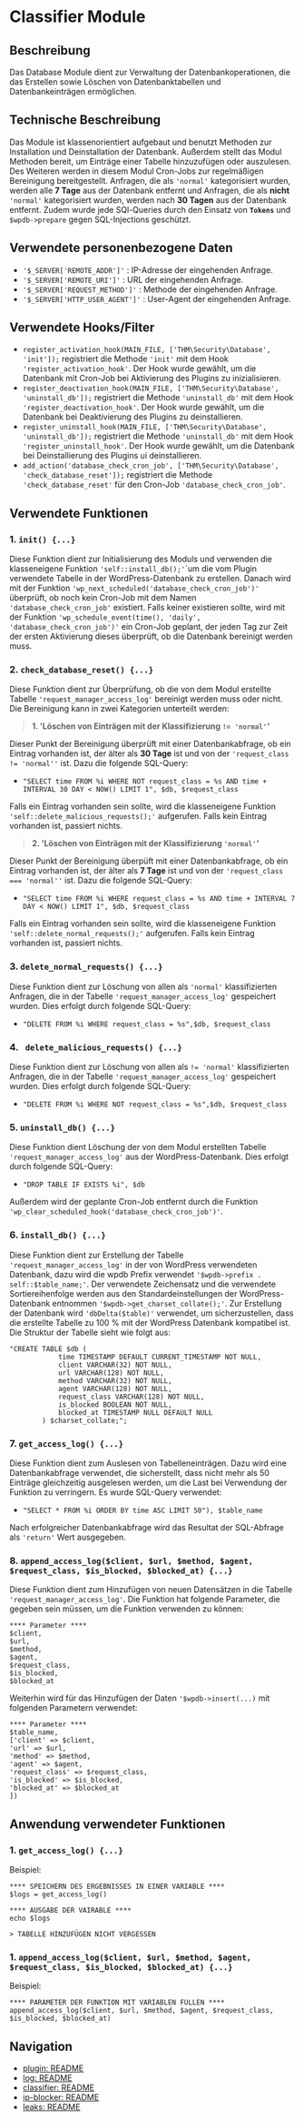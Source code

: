 # Classifier Module

## Beschreibung

Das Database Module dient zur Verwaltung der Datenbankoperationen, die das Erstellen sowie Löschen von Datenbanktabellen und Datenbankeinträgen ermöglichen.
## Technische Beschreibung

Das Module ist klassenorientiert aufgebaut und benutzt Methoden zur Installation und Deinstallation der Datenbank. Außerdem stellt das Modul Methoden bereit, um Einträge einer Tabelle hinzuzufügen oder auszulesen. Des Weiteren werden in diesem Modul Cron-Jobs zur regelmäßigen Bereinigung bereitgestellt. Anfragen, die als `'normal'` kategorisiert wurden, werden alle **7 Tage** aus der Datenbank entfernt und Anfragen, die als **nicht** `'normal'` kategorisiert wurden, werden nach **30 Tagen** aus der Datenbank entfernt. Zudem wurde jede SQl-Queries durch den Einsatz von **`Tokens`** und `$wpdb->prepare` gegen SQL-Injections geschützt.

## Verwendete personenbezogene Daten

- `'$_SERVER['REMOTE_ADDR']'` : IP-Adresse der eingehenden Anfrage.
- `'$_SERVER['REMOTE_URI']'` : URL der eingehenden Anfrage.
- `'$_SERVER['REQUEST_METHOD']'` : Methode der eingehenden Anfrage.
- `'$_SERVER['HTTP_USER_AGENT']'` : User-Agent der eingehenden Anfrage.

## Verwendete Hooks/Filter

- `register_activation_hook(MAIN_FILE, ['THM\Security\Database', 'init']);` registriert die Methode `'init'` mit dem Hook `'register_activation_hook'`. Der Hook wurde gewählt, um die Datenbank mit Cron-Job bei Aktivierung des Plugins zu inizialisieren.
- `register_deactivation_hook(MAIN_FILE, ['THM\Security\Database', 'uninstall_db']);` registriert die Methode `'uninstall_db'` mit dem Hook `'register_deactivation_hook'`. Der Hook wurde gewählt, um die Datenbank bei Deaktivierung des Plugins zu deinstallieren.
- `register_uninstall_hook(MAIN_FILE, ['THM\Security\Database', 'uninstall_db']);` registriert die Methode `'uninstall_db'` mit dem Hook `'register_uninstall_hook'`. Der Hook wurde gewählt, um die Datenbank bei Deinstallierung des Plugins ui deinstallieren.
- `add_action('database_check_cron_job', ['THM\Security\Database', 'check_database_reset']);` registriert die Methode `'check_database_reset'` für den Cron-Job  `'database_check_cron_job'`.

## Verwendete Funktionen

### 1. `init() {...}`

Diese Funktion dient zur Initialisierung des Moduls und verwenden die klasseneigene Funktion `'self::install_db();'`´um die vom Plugin verwendete Tabelle in der WordPress-Datenbank zu erstellen. Danach wird mit der Funktion `'wp_next_scheduled('database_check_cron_job')'` überprüft, ob noch kein Cron-Job mit dem Namen `'database_check_cron_job'` existiert. Falls keiner existieren sollte, wird mit der Funktion `'wp_schedule_event(time(), 'daily', 'database_check_cron_job')'` ein Cron-Job geplant, der jeden Tag zur Zeit der ersten Aktivierung dieses überprüft, ob die Datenbank bereinigt werden muss.

### 2. `check_database_reset() {...}`

Diese Funktion dient zur Überprüfung, ob die von dem Modul erstellte Tabelle `'request_manager_access_log'` bereinigt werden muss oder nicht. Die Bereinigung kann in zwei Kategorien unterteilt werden:

>  **1. 'Löschen von Einträgen mit der Klassifizierung `!= 'normal'`'**

Dieser Punkt der Bereinigung überprüft mit einer Datenbankabfrage, ob ein Eintrag vorhanden ist, der älter als **30 Tage** ist und von der `'request_class != 'normal''` ist. Dazu die folgende SQL-Query:

- `"SELECT time FROM %i WHERE NOT request_class = %s AND time + INTERVAL 30 DAY < NOW() LIMIT 1", $db, $request_class`

Falls ein Eintrag vorhanden sein sollte, wird die klasseneigene Funktion `'self::delete_malicious_requests();'` aufgerufen. Falls kein Eintrag vorhanden ist, passiert nichts.

>  **2. 'Löschen von Einträgen mit der Klassifizierung `'normal'`'**

Dieser Punkt der Bereinigung überpüft mit einer Datenbankabfrage, ob ein Eintrag vorhanden ist, der älter als **7 Tage** ist und von der `'request_class === 'normal''` ist. Dazu die folgende SQL-Query:

- `"SELECT time FROM %i WHERE request_class = %s AND time + INTERVAL 7 DAY < NOW() LIMIT 1", $db, $request_class`

Falls ein Eintrag vorhanden sein sollte, wird die klasseneigene Funktion `'self::delete_normal_requests();'` aufgerufen. Falls kein Eintrag vorhanden ist, passiert nichts.

### 3. `delete_normal_requests() {...}`

Diese Funktion dient zur Löschung von allen als `'normal'` klassifizierten Anfragen, die in der Tabelle `'request_manager_access_log'` gespeichert wurden. Dies erfolgt durch folgende SQL-Query:

- `"DELETE FROM %i WHERE request_class = %s",$db, $request_class `

### 4. ` delete_malicious_requests() {...}`

Diese Funktion dient zur Löschung von allen als `!= 'normal'` klassifizierten Anfragen, die in der Tabelle `'request_manager_access_log'` gespeichert wurden. Dies erfolgt durch folgende SQL-Query:

- `"DELETE FROM %i WHERE NOT request_class = %s",$db, $request_class`

### 5. `uninstall_db() {...}`

Diese Funktion dient Löschung der von dem Modul erstellten Tabelle `'request_manager_access_log'` aus der WordPress-Datenbank. Dies erfolgt durch folgende SQL-Query:

- `"DROP TABLE IF EXISTS %i", $db`

Außerdem wird der geplante Cron-Job entfernt durch die Funktion `'wp_clear_scheduled_hook('database_check_cron_job')'`.

### 6. `install_db() {...}`

Diese Funktion dient zur Erstellung der Tabelle `'request_manager_access_log'` in der von WordPress verwendeten Datenbank, dazu wird die wpdb Prefix verwendet `'$wpdb->prefix . self::$table_name;'`. Der verwendete Zeichensatz und die verwendete Sortiereihenfolge werden aus den Standardeinstellungen der WordPress-Datenbank entnommen `'$wpdb->get_charset_collate();'`. Zur Erstellung der Datenbank wird `'dbDelta($table)'` verwendet, um sicherzustellen, dass die erstellte Tabelle zu 100 % mit der WordPress Datenbank kompatibel ist. Die Struktur der Tabelle sieht wie folgt aus:

````
"CREATE TABLE $db (
			time TIMESTAMP DEFAULT CURRENT_TIMESTAMP NOT NULL,
            client VARCHAR(32) NOT NULL,
            url VARCHAR(128) NOT NULL,
            method VARCHAR(32) NOT NULL,
            agent VARCHAR(128) NOT NULL,
            request_class VARCHAR(128) NOT NULL,
            is_blocked BOOLEAN NOT NULL,
            blocked_at TIMESTAMP NULL DEFAULT NULL
		) $charset_collate;";
````

### 7. `get_access_log() {...}`

Diese Funktion dient zum Auslesen von Tabelleneinträgen. Dazu wird eine Datenbankabfrage verwendet, die sicherstellt, dass nicht mehr als 50 Einträge gleichzeitig ausgelesen werden, um die Last bei Verwendung der Funktion zu verringern. Es wurde SQL-Query verwendet:

- `"SELECT * FROM %i ORDER BY time ASC LIMIT 50"), $table_name`

Nach erfolgreicher Datenbankabfrage wird das Resultat der SQL-Abfrage als `'return'` Wert ausgegeben.

### 8. `append_access_log($client, $url, $method, $agent, $request_class, $is_blocked, $blocked_at) {...}`

Diese Funktion dient zum Hinzufügen von neuen Datensätzen in die Tabelle `'request_manager_access_log'`. Die Funktion hat folgende Parameter, die gegeben sein müssen, um die Funktion verwenden zu können:

````
**** Parameter ****
$client,
$url,
$method,
$agent,
$request_class,
$is_blocked,
$blocked_at
````

Weiterhin wird für das Hinzufügen der Daten `'$wpdb->insert(...)` mit folgenden Parametern verwendet:

````
**** Parameter ****
$table_name,
['client' => $client,
'url' => $url,
'method' => $method,
'agent' => $agent,
'request_class' => $request_class,
'is_blocked' => $is_blocked,
'blocked_at' => $blocked_at
])
````

## Anwendung verwendeter Funktionen

### 1. `get_access_log() {...}`

Beispiel:
````
**** SPEICHERN DES ERGEBNISSES IN EINER VARIABLE ****
$logs = get_access_log()

**** AUSGABE DER VAIRABLE ****
echo $logs

> TABELLE HINZUFÜGEN NICHT VERGESSEN

````

### 1. `append_access_log($client, $url, $method, $agent, $request_class, $is_blocked, $blocked_at) {...}`

Beispiel:
````
**** PARAMETER DER FUNKTION MIT VARIABLEN FÜLLEN ****
append_access_log($client, $url, $method, $agent, $request_class, $is_blocked, $blocked_at)
````

## Navigation
- [plugin: README](../README.md)
- [log: README](../docs/log.md)
- [classifier: README](../docs/classifier.md)
- [ip-blocker: README](../docs/ip-blocker.md)
- [leaks: README](../docs/leaks.md)
